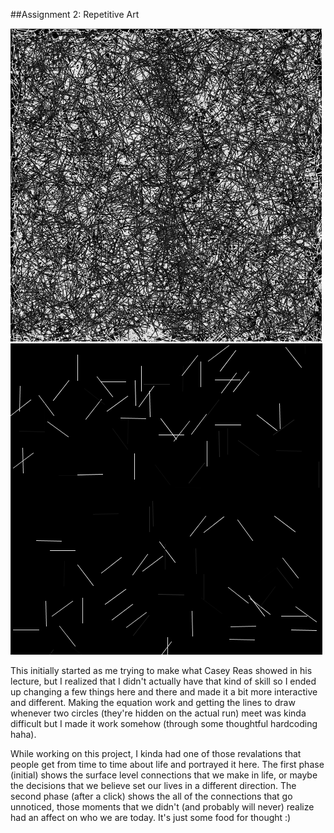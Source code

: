 ##Assignment 2: Repetitive Art

![what we see](IM_Assignment2_Screenshot_PhaseOne.png)
![what is](IM_Assignment2_Screenshot_PhaseTwo.png)

This initially started as me trying to make what Casey Reas showed in his lecture, but I realized that I didn't actually
have that kind of skill so I ended up changing a few things here and there and made it a bit more interactive and different.
Making the equation work and getting the lines to draw whenever two circles (they're hidden on the actual run) meet was kinda
difficult but I made it work somehow (through some thoughtful hardcoding haha).

While working on this project, I kinda had one of those revalations that people get from time to time about life and portrayed
it here. The first phase (initial) shows the surface level connections that we make in life, or maybe the decisions that we believe set
our lives in a different direction. The second phase (after a click) shows the all of the connections that go unnoticed, those
moments that we didn't (and probably will never) realize had an affect on who we are today. It's just some food for thought :)
